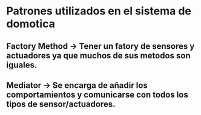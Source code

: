 # Patrones utilizados en el sistema de domotica

## Factory Method -> Tener un fatory de sensores y actuadores ya que muchos de sus metodos son iguales.

## Mediator -> Se encarga de añadir los comportamientos y comunicarse con todos los tipos de sensor/actuadores.
